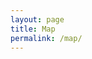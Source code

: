 ```yaml
---
layout: page
title: Map
permalink: /map/
---
```


<div id='map'></div>
<script>
mapboxgl.accessToken = 'pk.eyJ1Ijoidm9nZWxmciIsImEiOiJjbHFyZTZ1cGg0ZnhyMnF0azBzdGxxY3M4In0.YRmYSadxVSGzAZTd55E6hA';
const map = new mapboxgl.Map({
	container: 'map', // container ID
	style: 'mapbox://styles/mapbox/outdoors-v11', // style URL
	center:[8.5, 47.1], // starting position [lng, lat]
	zoom: 9, // starting zoom
    projection: 'globe'
});
map.addControl(new mapboxgl.NavigationControl(visualizePitch = true));
</script>


